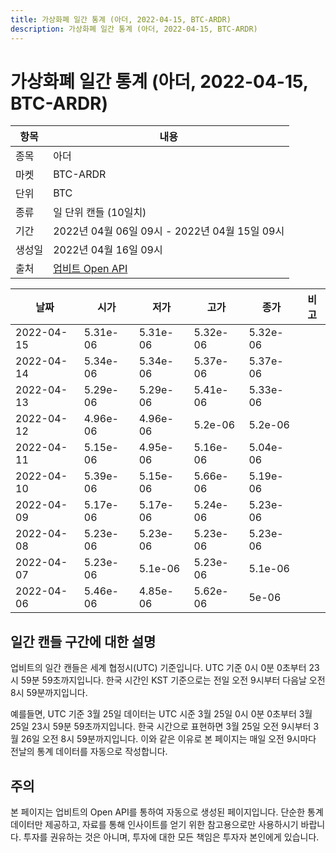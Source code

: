 ```yaml
---
title: 가상화폐 일간 통계 (아더, 2022-04-15, BTC-ARDR)
description: 가상화폐 일간 통계 (아더, 2022-04-15, BTC-ARDR)
---
```



가상화폐 일간 통계 (아더, 2022-04-15, BTC-ARDR)
===

|항목|내용|
|--|--|
|종목|아더|
|마켓|BTC-ARDR|
|단위|BTC|
|종류|일 단위 캔들 (10일치)|
|기간|2022년 04월 06일 09시 - 2022년 04월 15일 09시|
|생성일|2022년 04월 16일 09시|
|출처|[업비트 Open API](https://docs.upbit.com)|


|날짜|시가|저가|고가|종가|비고|
|--|--|--|--|--|--|
|2022-04-15|5.31e-06|5.31e-06|5.32e-06|5.32e-06|    |
|2022-04-14|5.34e-06|5.34e-06|5.37e-06|5.37e-06|    |
|2022-04-13|5.29e-06|5.29e-06|5.41e-06|5.33e-06|    |
|2022-04-12|4.96e-06|4.96e-06|5.2e-06|5.2e-06|    |
|2022-04-11|5.15e-06|4.95e-06|5.16e-06|5.04e-06|    |
|2022-04-10|5.39e-06|5.15e-06|5.66e-06|5.19e-06|    |
|2022-04-09|5.17e-06|5.17e-06|5.24e-06|5.23e-06|    |
|2022-04-08|5.23e-06|5.23e-06|5.23e-06|5.23e-06|    |
|2022-04-07|5.23e-06|5.1e-06|5.23e-06|5.1e-06|    |
|2022-04-06|5.46e-06|4.85e-06|5.62e-06|5e-06|    |


일간 캔들 구간에 대한 설명
---


업비트의 일간 캔들은 세계 협정시(UTC) 기준입니다. 
UTC 기준 0시 0분 0초부터 23시 59분 59초까지입니다. 
한국 시간인 KST 기준으로는 전일 오전 9시부터 다음날 오전 8시 59분까지입니다. 


예를들면, UTC 기준 3월 25일 데이터는 UTC 시준 3월 25일 0시 0분 0초부터 3월 25일 23시 59분 59초까지입니다. 
한국 시간으로 표현하면 3월 25일 오전 9시부터 3월 26일 오전 8시 59분까지입니다. 
이와 같은 이유로 본 페이지는 매일 오전 9시마다 전날의 통계 데이터를 자동으로 작성합니다. 


주의
---


본 페이지는 업비트의 Open API를 통하여 자동으로 생성된 페이지입니다. 
단순한 통계 데이터만 제공하고, 자료를 통해 인사이트를 얻기 위한 참고용으로만 사용하시기 바랍니다. 
투자를 권유하는 것은 아니며, 투자에 대한 모든 책임은 투자자 본인에게 있습니다. 
